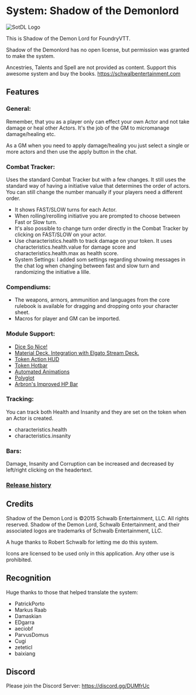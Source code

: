 # System: Shadow of the Demonlord
![SotDL Logo](https://github.com/Xacus/demonlord/blob/master/src/assets/ui/SotDL_Foundry.jpg)

This is Shadow of the Demon Lord for FoundryVTT.

Shadow of the Demonlord has no open license, but permission was granted to make the system.

Ancestries, Talents and Spell are not provided as content. Support this awesome system and buy the books. https://schwalbentertainment.com

## **Features**

### **General:**

Remember, that you as a player only can effect your own Actor and not take damage or heal other Actors. It's the job of the GM to micromanage damage/healing etc.

As a GM when you need to apply damage/healing you just select a single or more actors and then use the apply button in the chat.

### **Combat Tracker:**

Uses the standard Combat Tracker but with a few changes. It still uses the standard way of having a initiative value that determines the order of actors. You can still change the number manually if your players need a different order.

- It shows FAST/SLOW turns for each Actor.
- When rolling/rerolling initiative you are prompted to choose between Fast or Slow turn.
- It's also possible to change turn order directly in the Combat Tracker by clicking on FAST/SLOW on your actor.
- Use characteristics.health to track damage on your token. It uses characteristics.health.value for damage score and characteristics.health.max as health score.
- System Settings: I added som settings regarding showing messages in the chat log when changing between fast and slow turn and randomizing the initiative a lille.

### **Compendiums:**

- The weapons, armors, ammunition and languages from the core rulebook is available for dragging and dropping onto your character sheet.
- Macros for player and GM can be imported.

### **Module Support:**

- [Dice So Nice!](https://foundryvtt.com/packages/dice-so-nice/)
- [Material Deck. Integration with Elgato Stream Deck.](https://foundryvtt.com/packages/MaterialDeck)
- [Token Action HUD](https://foundryvtt.com/packages/token-action-hud/)
- [Token Hotbar](https://foundryvtt.com/packages/foundry-token-hotbar)
- [Automated Animations](https://foundryvtt.com/packages/automated-jb2a-animations)
- [Polyglot](https://foundryvtt.com/packages/polyglot)
- [Arbron's Improved HP Bar](https://foundryvtt.com/packages/arbron-hp-bar)

### **Tracking:**

You can track both Health and Insanity and they are set on the token when an Actor is created.

- characteristics.health
- characteristics.insanity

### **Bars:**

Damage, Insanity and Corruption can be increased and decreased by left/right clicking on the headertext.

### [Release history](CHANGELOG.md)

## **Credits**

Shadow of the Demon Lord is ©2015 Schwalb Entertainment, LLC. All rights reserved.
Shadow of the Demon Lord, Schwalb Entertainment, and their associated logos are trademarks of Schwalb Entertainment, LLC.

A huge thanks to Robert Schwalb for letting me do this system.

Icons are licensed to be used only in this application. Any other use is prohibited.

## **Recognition**

Huge thanks to those that helped translate the system:

- PatrickPorto
- Markus Raab
- Damaskian
- EDgarra
- aeciobf
- ParvusDomus
- Cugi
- zeteticl
- baixiang


## **Discord**

Please join the Discord Server: https://discord.gg/DUMfrUc
